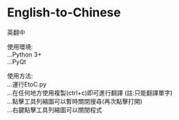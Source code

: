 # English-to-Chinese
英翻中

使用環境:
<br />...Python 3+
<br />...PyQt

使用方法:
  <br />...運行EtoC.py
  <br />...在任何地方使用複製(ctrl+c)即可進行翻譯 (註:只能翻譯單字)
  <br />...點擊工具列縮圖可以暫時關閉搜尋(再次點擊打開)
  <br />...右鍵點擊工具列縮圖可以關閉程式
  

